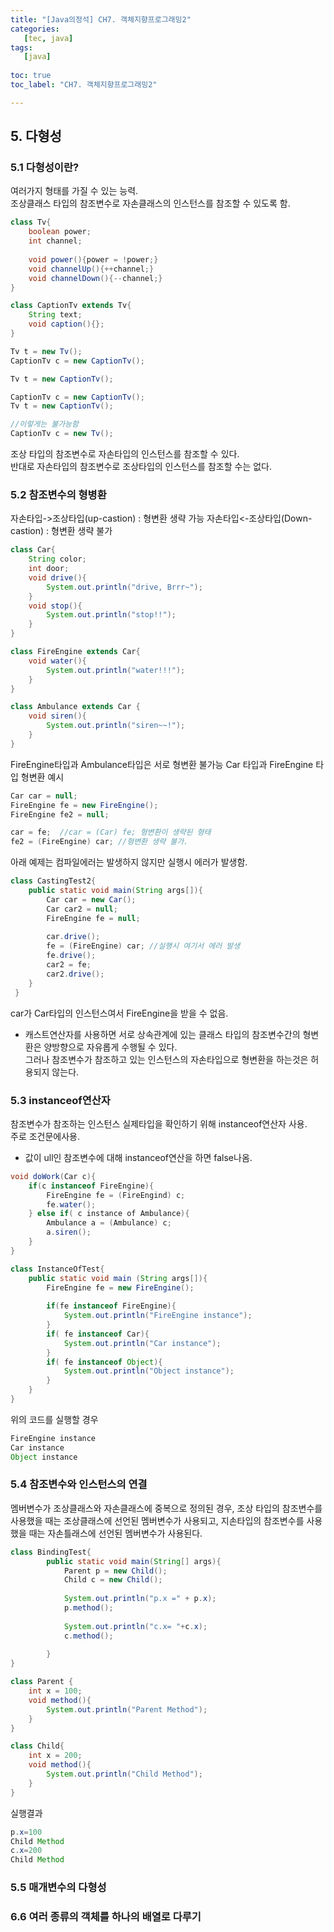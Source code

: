 ```yaml
---
title: "[Java의정석] CH7. 객체지향프로그래밍2"
categories:
   [tec, java]
tags:
   [java]
   
toc: true
toc_label: "CH7. 객체지향프로그래밍2"

---
```


## 5. 다형성
### 5.1 다형성이란?
여러가지 형태를 가질 수 있는 능력.  
조상클래스 타입의 참조변수로 자손클래스의 인스턴스를 참조할 수 있도록 함.
```java
class Tv{
    boolean power;
    int channel;
    
    void power(){power = !power;}
    void channelUp(){++channel;}
    void channelDown(){--channel;}
}

class CaptionTv extends Tv{
    String text;
    void caption(){};
}
```
```java
Tv t = new Tv();
CaptionTv c = new CaptionTv();
```
```java
Tv t = new CaptionTv();
```
```java
CaptionTv c = new CaptionTv();
Tv t = new CaptionTv();
```
```java
//이렇게는 불가능함
CaptionTv c = new Tv();
```
조상 타입의 참조변수로 자손타입의 인스턴스를 참조할 수 있다.  
반대로 자손타입의 참조변수로 조상타입의 인스턴스를 참조할 수는 없다.  

### 5.2 참조변수의 형병환
자손타입->조상타입(up-castion) : 형변환 생략 가능
자손타입<-조상타입(Down-castion) : 형변환 생략 불가

```java
class Car{
    String color;
    int door;
    void drive(){
        System.out.println("drive, Brrr~");
    }
    void stop(){
        System.out.println("stop!!");
    }   
}

class FireEngine extends Car{
    void water(){
        System.out.println("water!!!");
    }
}

class Ambulance extends Car {
    void siren(){
        System.out.println("siren~~!");
    }
}
```
FireEngine타입과 Ambulance타입은 서로 형변환 불가능
Car 타입과 FireEngine 타입 형변환 예시
```java
Car car = null;
FireEngine fe = new FireEngine();
FireEngine fe2 = null;

car = fe;  //car = (Car) fe; 형변환이 생략된 형태
fe2 = (FireEngine) car; //형변환 생략 불가.
```

아래 예제는 컴파일에러는 발생하지 않지만 실행시 에러가 발생함.
```java
class CastingTest2{
    public static void main(String args[]){
        Car car = new Car();
        Car car2 = null;
        FireEngine fe = null;
        
        car.drive();
        fe = (FireEngine) car; //실행시 여기서 에러 발생
        fe.drive();
        car2 = fe;
        car2.drive();
    }
 }
```  

car가 Car타입의 인스턴스여서 FireEngine을 받을 수 없음.
- 캐스트연산자를 사용하면 서로 상속관계에 있는 클래스 타입의 참조변수간의 형변환은 양방향으로 자유롭게 수행될 수 있다.  
그러나 참조변수가 참조하고 있는 인스턴스의 자손타입으로 형변환을 하는것은 허용되지 않는다.  

### 5.3 instanceof연산자  
참조변수가 참조하는 인스턴스 실제타입을 확인하기 위해 instanceof연산자 사용.  
주로 조건문에사용. 
* 값이 ull인 참조변수에 대해 instanceof연산을 하면 false나옴.  

```java
void doWork(Car c){
    if(c instanceof FireEngine){
        FireEngine fe = (FireEngind) c;
        fe.water();
    } else if( c instance of Ambulance){
        Ambulance a = (Ambulance) c;
        a.siren();
    }
}
```

```java
class InstanceOfTest{
    public static void main (String args[]){
        FireEngine fe = new FireEngine();
        
        if(fe instanceof FireEngine){
            System.out.println("FireEngine instance");
        }
        if( fe instanceof Car){
            System.out.println("Car instance");
        }
        if( fe instanceof Object){
            System.out.println("Object instance");
        }
    }
}
```
위의 코드를 실행할 경우 
```java
FireEngine instance
Car instance
Object instance
```

### 5.4 참조변수와 인스턴스의 연결
멤버변수가 조상클래스와 자손클래스에 중복으로 정의된 경우, 조상 타입의 참조변수를 사용했을 때는 조상클래스에 선언된 멤버변수가 사용되고, 지손타입의 참조변수를 사용했을 때는 자손틀래스에 선언된 멤버변수가 사용된다.  

```java
class BindingTest{
        public static void main(String[] args){
            Parent p = new Child();
            Child c = new Child();
            
            System.out.println("p.x =" + p.x);
            p.method();
            
            System.out.println("c.x= "+c.x);
            c.method();
          
        }
}

class Parent {
    int x = 100;
    void method(){
        System.out.println("Parent Method");
    }
}

class Child{
    int x = 200;
    void method(){
        System.out.println("Child Method");
    }
}
```
실행결과
```java
p.x=100
Child Method
c.x=200
Child Method
```

### 5.5 매개변수의 다형성
### 6.6 여러 종류의 객체를 하나의 배열로 다루기
